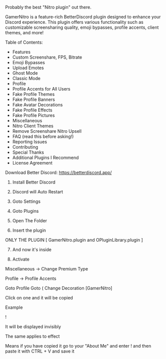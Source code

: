 Probably the best "Nitro plugin" out there.

GamerNitro is a feature-rich BetterDiscord plugin designed to enhance your Discord experience. This plugin offers various functionality such as customizable screensharing quality, emoji bypasses, profile accents, client themes, and more!

Table of Contents:

- Features
- Custom Screenshare, FPS, Bitrate
- Emoji Bypasses
- Upload Emotes
- Ghost Mode
- Classic Mode
- Profile
- Profile Accents for All Users
- Fake Profile Themes
- Fake Profile Banners
- Fake Avatar Decorations
- Fake Profile Effects
- Fake Profile Pictures
- Miscellaneous
- Nitro Client Themes
- Remove Screenshare Nitro Upsell
- FAQ (read this before asking!)
- Reporting Issues
- Contributing
- Special Thanks
- Additional Plugins I Recommend
- License Agreement


Download Better Discord: https://betterdiscord.app/

1. Install Better Discord

2. Discord will Auto Restart

3. Goto Settings

4. Goto Plugins

5. Open The Folder

6. Insert the plugin

  ONLY THE PLUGIN [ GamerNitro.plugin and OPluginLibrary.plugin ]

7. And now it's inside

10. Activate 

Miscellaneous -> Change Premium Type

Profile -> Profile Accents


Goto Profile
Goto ( Change Decoration [GamerNitro]



Click on one and it will be copied

Example

! 󠀯󠁡󠀰

It will be displayed invisibly

The same applies to effect

Means if you have copied it go to your "About Me" and enter ! and then paste it with CTRL + V and save it
